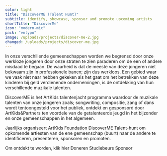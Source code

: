 ```yaml
---
color: light
title: "DiscoverME (Talent Hunt)"
subtitle: identify, showcase, sponsor and promote upcoming artists
shortTitle: "DiscoverMe"
icon: "modern-mic"
pack: "entypo"
image: /uploads/projects/discover-me-2.jpg
changed: /uploads/projects/discover-me.jpg
---
```

In onze verschillende gemeenschappen worden we begrensd door onze werkloze jongeren door onze straten te zien paraderen om de een of andere misdaad te begaan. De waarheid is dat de meeste van deze jongeren niet bekwaam zijn in professionele banen; zijn dus werkloos. Een gebied waar we vaak niet naar hebben gekeken als het gaat om het betrekken van deze kinderen bij geld verdienende ondernemingen, is de ontdekking van hun verschillende muzikale talenten.

DiscoverME is het ArtKids talentenjacht programma waardoor de muzikale talenten van onze jongeren zoals; songwriting, compositie, zang of dans wordt tentoongesteld voor het publiek, ontdekt en gesponsord door ArtKids&Partners ten voordele van de getalenteerde jeugd in het bijzonder en onze gemeenschappen in het algemeen.

Jaarlijks organiseert ArtKids Foundation DiscoverME Talent-hunt om opkomende artiesten van de ene gemeenschap (buurt) naar de andere te identificeren, presenteren, sponsoren en promoten.

Om ontdekt te worden, klik hier
Doneren
Studiebeurs
Sponsor